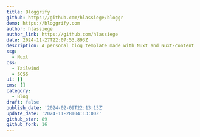 ```yaml
---
title: Bloggrify
github: https://github.com/hlassiege/bloggr
demo: https://bloggrify.com
author: hlassiege
author_link: https://github.com/hlassiege
date: 2024-11-27T22:07:53.893Z
description: A personal blog template made with Nuxt and Nuxt-content
ssg:
  - Nuxt
css:
  - Tailwind
  - SCSS
ui: []
cms: []
category:
  - Blog
draft: false
publish_date: '2024-02-09T22:13:13Z'
update_date: '2024-11-28T04:13:00Z'
github_star: 89
github_fork: 16
---
```

